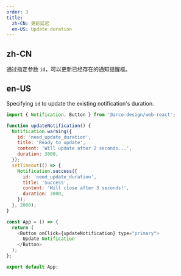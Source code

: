 ```yaml
---
order: 3
title:
  zh-CN: 更新延迟
  en-US: Update duration
---
```


## zh-CN

通过指定参数 `id`，可以更新已经存在的通知提醒框。

## en-US

Specifying `id` to update the existing notification's duration.

```js
import { Notification, Button } from '@arco-design/web-react';

function updateNotification() {
  Notification.warning({
    id: 'need_update_duration',
    title: 'Ready to update',
    content: 'Will update after 2 seconds...',
    duration: 3000,
  });
  setTimeout(() => {
    Notification.success({
      id: 'need_update_duration',
      title: 'Success',
      content: 'Will close after 3 seconds!',
      duration: 3000,
    });
  }, 2000);
}

const App = () => {
  return (
    <Button onClick={updateNotification} type="primary">
      Update Notification
    </Button>
  );
};

export default App;
```
